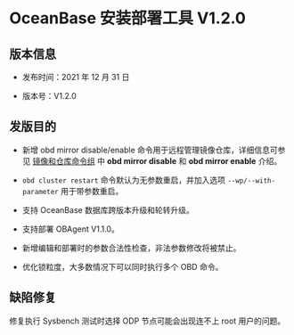 # OceanBase 安装部署工具 V1.2.0

## 版本信息

* 发布时间：2021 年 12 月 31 日

* 版本号：V1.2.0

## 发版目的

* 新增 obd mirror disable/enable 命令用于远程管理镜像仓库，详细信息可参见 [镜像和仓库命令组](../../300.obd-command/200.command-group-for-mirroring-and-warehousing.md) 中 **obd mirror disable** 和 **obd mirror enable** 介绍。

* `obd cluster restart` 命令默认为无参数重启，并加入选项 `--wp/--with-parameter` 用于带参数重启。

* 支持 OceanBase 数据库跨版本升级和轮转升级。

* 支持部署 OBAgent V1.1.0。

* 新增编辑和部署时的参数合法性检查，非法参数修改将被禁止。

* 优化锁粒度，大多数情况下可以同时执行多个 OBD 命令。

## 缺陷修复

修复执行 Sysbench 测试时选择 ODP 节点可能会出现连不上 root 用户的问题。

